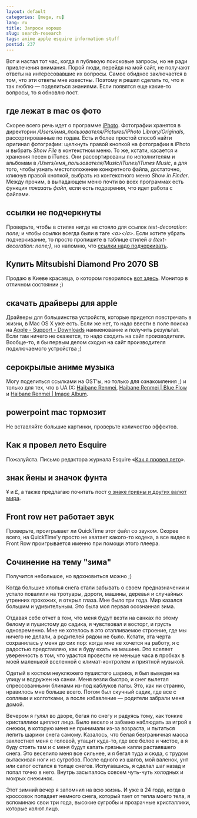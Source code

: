 ```yaml
---
layout: default
categories: [mega, ru]
lang: ru
title: Запроси хорошо
slug: search-research
tags: anime apple esquire information stuff 
postid: 237
---
```

Вот и настал тот час, когда я публикую поисковые запросы, но не ради привлечения внимания. Порой люди, перейдя на мой сайт, не получают ответы на интересовавшие их вопросы. Самое обидное заключается в том, что эти ответы мне известны. Поэтому я решил сделать то, что я так люблю — поделиться знаниями. Если появятся еще какие-то вопросы, то я обновлю пост.



## где лежат в mac os фото

Скорее всего речь идет о программе <a href="http://www.apple.com/ilife/iphoto/">iPhoto</a>. Фотографии хранятся в директории <i>/Users/имя_пользователя/Pictures/iPhoto Library/Originals</i>, рассортированные по годам. Есть и более простой способ найти оригинал фотографии: щелкнуть правой кнопкой на фотографии в iPhoto и выбрать <i>Show File</i> в контекстном меню. То же, кстати, касается и хранения песен в iTunes. Они рассортированы по исполнителям и альбомам в <i>/Users/имя_пользователя/Music/iTunes/iTunes Music</i>, а для того, чтобы узнать местоположение конкретного файла, достаточно, кликнув правой кнопкой, выбрать из контекстного меню <i>Show in Finder</i>. Между прочим, в выпадающем меню почти во всех программах есть функция <i>показать файл</i>, если есть подозрения, что идет работа с файлами.



## ссылки не подчеркнуты

Проверьте, чтобы в стилях нигде не стояло для ссылок <i>text-decoration: none;</i> и чтобы ссылки всегда были в таге <i>&lt;a&gt;&lt;/a&gt;</i>. Если хотите убрать подчеркивание, то просто пропишите в таблице стилей <i>a {text-decoration: none;}</i>, но напомню, что <a href="/mega/ru/visible-links/">ссылки надо подчеркивать</a>.



## Купить Mitsubishi Diamond Pro 2070 SB

Продаю в Киеве красавца, о котором говорилось <a href="/mega/ru/deja-vu/">вот здесь</a>. Монитор в отличном состоянии ;)<!--more-->



## скачать драйверы для apple

Драйверы для большинства устройств, которые придется повстречать в жизни, в Mac OS X уже есть. Если же нет, то надо ввести в поле поиска на <a href="http://www.apple.com/support/downloads/">Apple - Support - Downloads</a> наименование и получить результат. Если там ничего не окажется, то надо сходить на сайт производителя. Вообще-то, я бы первым делом сходил на сайт производителя подключаемого устройства ;)



## серокрылые аниме музыка

Могу поделиться ссылками на OST'ы, но только для ознакомления ;) и только для тех, что в UA IX:
<a href="http://animezis.com.ua/music/68">Haibane Renmei</a>, <a href="http://animezis.com.ua/music/70">Haibane Renmei | Blue Flow</a> и <a href="http://animezis.com.ua/music/69">Haibane Renmei | Image Album</a>.



## powerpoint mac тормозит

Не вставляйте большие картинки, проверьте количество эффектов.



## Как я провел лето Esquire

Пожалуйста. Письмо редактора журнала Esquire «<a href="http://esquire.ru/articles/03/letter/">Как я провел лето</a>».



## знак йены и значок фунта

¥ и £, а также предлагаю почитать пост <a href="/mega/ru/uah/">о знаке гривны и других валют мира</a>.



## Front row нет работает звук

Проверьте, проигрывает ли QuickTime этот файл со звуком. Скорее всего, на QuickTime'у просто не хватает какого-то кодека, а все видео в Front Row проигрывается именно при помощи этого плеера.

<h2 id="composition">Сочинение на тему "зима"</h2>
Получится небольшое, но вдохновиться можно ;)

Когда большие хлопья снега стали забывать о своем предназначении и устало повалили на тротуары, дороги, машины, деревья и случайных утренних прохожих, я открыл глаза. Мне было три года. Мир казался большим и удивительным. Это была моя первая осознанная зима.

Отдавая себе отчет в том, что меня будут везти на санках по этому белому и пушистому до садика, я чувствовал и восторг, и грусть одновременно. Мне не хотелось в это отапливаемое строение, где мы ничего не делали, а родителей рядом не было. Кстати, эта черта сохранилась у меня до сих пор: когда мне не хочется на работу, я с радостью представляю, как я буду ехать на машине. Это вселяет уверенность в том, что удастся провести не меньше часа в пробках в моей маленькой вселенной с климат-контролем и приятной музыкой.

Одетый в костюм неуклюжего пушистого шарика, я был выведен на улицу и водружен на санки. Меня везли быстро, и снег вылетал спрессованными блинами из-под каблуков папы. Это, как ни странно, нравилось мне больше всего. Потом был скучный садик, где все с соплями и колготками, а после избавление — родители забрали меня домой. 

Вечером я гулял во дворе, бегая по снегу и радуясь тому, как тонкие кристаллики щиплют лицо. Было весело и забавно наблюдать за игрой в снежки, в которую меня не принимали из-за возраста, и пытаться лепить шарики снега самому. Казалось, что белая безграничная масса захлестнет меня с головой, утащит куда-то, где все белое и чистое, а я буду стоять там и с меня будут капать грязные капли растаявшего снега. Это веселило меня все сильнее, и я бегал туда и сюда, с трудом вытаскивая ноги из сугробов. После одного из шагов, мой валенок, унт или сапог остался в толще снегов. Испугавшись, я сделал шаг назад и попал точно в него. Внутрь засыпалось совсем чуть-чуть холодных и мокрых снежинок.

Этот зимний вечер я запомнил на всю жизнь. И уже в 24 года, когда в кроссовок попадает немного снега, который тает от тепла моего тела, я вспоминаю свои три года, высокие сугробы и прозрачные кристаллики, которые колют лицо.
